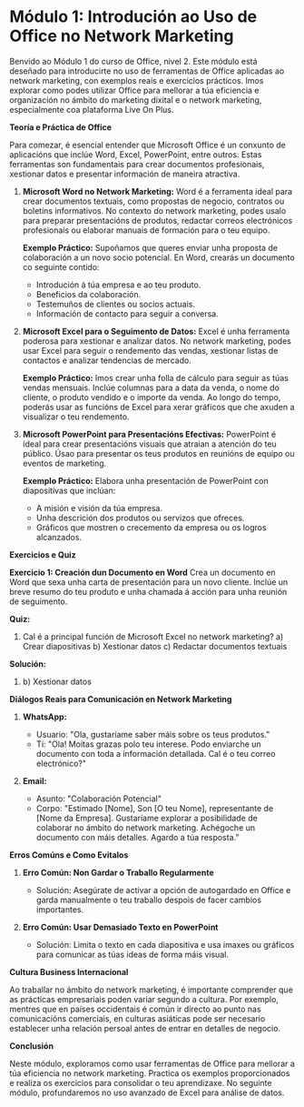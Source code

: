 # **Módulo 1: Introdución ao Uso de Office no Network Marketing**

Benvido ao Módulo 1 do curso de Office, nivel 2. Este módulo está deseñado para introducirte no uso de ferramentas de Office aplicadas ao network marketing, con exemplos reais e exercicios prácticos. Imos explorar como podes utilizar Office para mellorar a túa eficiencia e organización no ámbito do marketing dixital e o network marketing, especialmente coa plataforma Live On Plus.

**Teoría e Práctica de Office**

Para comezar, é esencial entender que Microsoft Office é un conxunto de aplicacións que inclúe Word, Excel, PowerPoint, entre outros. Estas ferramentas son fundamentais para crear documentos profesionais, xestionar datos e presentar información de maneira atractiva.

1. **Microsoft Word no Network Marketing:**
   Word é a ferramenta ideal para crear documentos textuais, como propostas de negocio, contratos ou boletíns informativos. No contexto do network marketing, podes usalo para preparar presentacións de produtos, redactar correos electrónicos profesionais ou elaborar manuais de formación para o teu equipo.

   **Exemplo Práctico:**
   Supoñamos que queres enviar unha proposta de colaboración a un novo socio potencial. En Word, crearás un documento co seguinte contido:
   
   - Introdución á túa empresa e ao teu produto.
   - Beneficios da colaboración.
   - Testemuños de clientes ou socios actuais.
   - Información de contacto para seguir a conversa.

2. **Microsoft Excel para o Seguimento de Datos:**
   Excel é unha ferramenta poderosa para xestionar e analizar datos. No network marketing, podes usar Excel para seguir o rendemento das vendas, xestionar listas de contactos e analizar tendencias de mercado.

   **Exemplo Práctico:**
   Imos crear unha folla de cálculo para seguir as túas vendas mensuais. Inclúe columnas para a data da venda, o nome do cliente, o produto vendido e o importe da venda. Ao longo do tempo, poderás usar as funcións de Excel para xerar gráficos que che axuden a visualizar o teu rendemento.

3. **Microsoft PowerPoint para Presentacións Efectivas:**
   PowerPoint é ideal para crear presentacións visuais que atraian a atención do teu público. Úsao para presentar os teus produtos en reunións de equipo ou eventos de marketing.

   **Exemplo Práctico:**
   Elabora unha presentación de PowerPoint con diapositivas que inclúan:
   
   - A misión e visión da túa empresa.
   - Unha descrición dos produtos ou servizos que ofreces.
   - Gráficos que mostren o crecemento da empresa ou os logros alcanzados.

**Exercicios e Quiz**

**Exercicio 1: Creación dun Documento en Word**
Crea un documento en Word que sexa unha carta de presentación para un novo cliente. Inclúe un breve resumo do teu produto e unha chamada á acción para unha reunión de seguimento.

**Quiz:**
1. Cal é a principal función de Microsoft Excel no network marketing?
   a) Crear diapositivas
   b) Xestionar datos
   c) Redactar documentos textuais

**Solución:**
1. b) Xestionar datos

**Diálogos Reais para Comunicación en Network Marketing**

1. **WhatsApp:**
   - Usuario: "Ola, gustaríame saber máis sobre os teus produtos."
   - Ti: "Ola! Moitas grazas polo teu interese. Podo enviarche un documento con toda a información detallada. Cal é o teu correo electrónico?"

2. **Email:**
   - Asunto: "Colaboración Potencial"
   - Corpo: "Estimado [Nome], 
     Son [O teu Nome], representante de [Nome da Empresa]. Gustaríame explorar a posibilidade de colaborar no ámbito do network marketing. Achégoche un documento con máis detalles. Agardo a túa resposta."

**Erros Comúns e Como Evitalos**

1. **Erro Común: Non Gardar o Traballo Regularmente**
   - Solución: Asegúrate de activar a opción de autogardado en Office e garda manualmente o teu traballo despois de facer cambios importantes.

2. **Erro Común: Usar Demasiado Texto en PowerPoint**
   - Solución: Limita o texto en cada diapositiva e usa imaxes ou gráficos para comunicar as túas ideas de forma máis visual.

**Cultura Business Internacional**

Ao traballar no ámbito do network marketing, é importante comprender que as prácticas empresariais poden variar segundo a cultura. Por exemplo, mentres que en países occidentais é común ir directo ao punto nas comunicacións comerciais, en culturas asiáticas pode ser necesario establecer unha relación persoal antes de entrar en detalles de negocio.

**Conclusión**

Neste módulo, exploramos como usar ferramentas de Office para mellorar a túa eficiencia no network marketing. Practica os exemplos proporcionados e realiza os exercicios para consolidar o teu aprendizaxe. No seguinte módulo, profundaremos no uso avanzado de Excel para análise de datos.